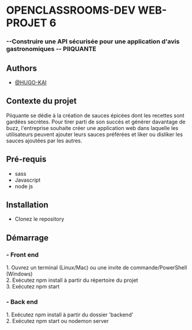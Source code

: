 
# OPENCLASSROOMS-DEV WEB-PROJET 6

<h3>--Construire une API sécurisée pour une application d'avis gastronomiques -- PIIQUANTE</h3>


## Authors

- [@HUGO-KAI](https://github.com/HUGO-KAI)


## Contexte du projet
Piiquante se dédie à la création de sauces épicées dont les recettes sont gardées
secrètes. Pour tirer parti de son succès et générer davantage de buzz, l'entreprise
souhaite créer une application web dans laquelle les utilisateurs peuvent ajouter
leurs sauces préférées et liker ou disliker les sauces ajoutées par les autres.

## Pré-requis
- sass</br>
- Javascript</br>
- node js

## Installation
- Clonez le repository

## Démarrage
<h3>- Front end</h3>
1. Ouvrez un terminal (Linux/Mac) ou une invite de commande/PowerShell
(Windows)</br>
2. Exécutez npm install à partir du répertoire du projet</br>
3. Exécutez npm start

<h3>- Back end</h3>
1. Exécutez npm install à partir du dossier 'backend'</br>
2. Exécutez npm start ou nodemon server
